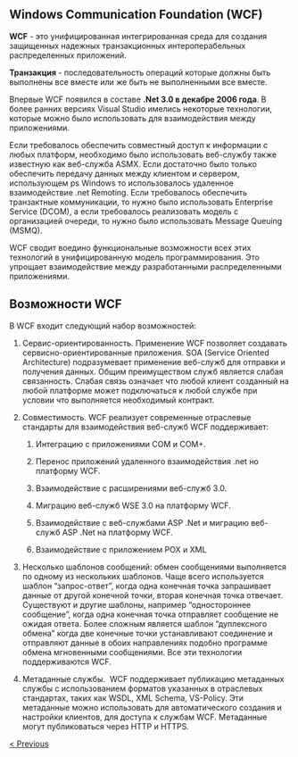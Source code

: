 
## Windows Communication Foundation (WCF)

**WCF** - это унифицированная интегрированная среда для создания защищенных надежных транзакционных интероперабельных распределенных приложений.

**Транзакция** - последовательность операций которые должны быть выполнены все вместе или же быть не выполненными все вместе.

Впервые WCF появился в составе **.Net 3.0 в декабре 2006 года**. В более ранних версиях Visual Studio имелись некоторые технологии, которые можно было использовать для взаимодействия между приложениями.

Если требовалось обеспечить совместный доступ к информации с любых платформ, необходимо было использовать веб-службу также известную как веб-служба ASMX. Если достаточно было только обеспечить передачу данных между клиентом и сервером, использующем ps Windows то использовалось удаленное взаимодействие .net Remoting. Если требовалось обеспечить транзактные коммуникации, то нужно было использовать Enterprise Service (DCOM), а если требовалось реализовать модель с организацией очереди, то нужно было использовать Message Queuing (MSMQ). 

WCF сводит воедино функциональные возможности всех этих технологий в унифицированную модель программирования. Это упрощает взаимодействие между разработанными распределенными приложениями.

## Возможности WCF

В WCF входит следующий набор возможностей:

1. Сервис-ориентированность. Применение WCF позволяет создавать сервисно-ориентированные приложения. SOA (Service Oriented Architecture) подразумевает применение веб-служб для отправки и получения данных. Общим преимуществом служб является слабая связанность. Слабая связь означает что любой клиент созданный на любой платформе может подключаться к любой службе при условии что выполняется необходимый контракт.
    
2. Совместимость. WCF реализует современные отраслевые стандарты для взаимодействия веб-служб WCF поддерживает: 
    

	1. Интеграцию с приложениями COM и COM+. 
	    
	2. Перенос приложений удаленного взаимодействия .net но платформу WCF. 
	    
	3. Взаимодействие с расширениями веб-служб 3.0. 
	    
	4. Миграцию веб-служб WSE 3.0 на платформу WCF. 
	    
	5. Взаимодействие с веб-службами ASP .Net и миграцию веб-служб ASP .Net на платформу WCF. 
	    
	6. Взаимодействие с приложением POX и XML 
    

3. Несколько шаблонов сообщений: обмен сообщениями выполняется по одному из нескольких шаблонов. Чаще всего используется шаблон “запрос-ответ”, когда одна конечная точка запрашивает данные от другой конечной точки, вторая конечная точка отвечает. Существуют и другие шаблоны, например “одностороннее сообщение”, когда одна конечная точка отправляет сообщение не ожидая ответа. Более сложным является шаблон “дуплексного обмена” когда две конечные точки устанавливают соединение и отправляют данные в обоих направлениях подобно программе обмена мгновенными сообщениями. Все эти технологии поддерживаются WCF.
    
4. Метаданные службы.  WCF поддерживает публикацию метаданных службы с использованием форматов указанных в отраслевых стандартах, таких как WSDL, XML Schema, VS-Policy. Эти метаданные можно использовать для автоматического создания и настройки клиентов, для доступа к службам WCF. Метаданные могут публиковаться через HTTP и HTTPS.
    
[< Previous](14.md)